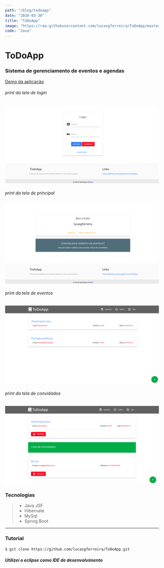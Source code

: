 ```yaml
---
path: "/blog/todoapp"
date: "2018-03-30"
title: "ToDoApp"
image: "https://raw.githubusercontent.com/lucasgferreira/ToDoApp/master/screen/login.png"
code: "Java"
---
```


# ToDoApp
### Sistema de gerenciamento de eventos e agendas
[Demo da aplicação](https://todoapp-lucasgferreira.herokuapp.com/)
###### print da tela de login
![print da tela do sistema](https://raw.githubusercontent.com/lucasgferreira/ToDoApp/master/screen/login.png)

###### print da tela de principal
![print da tela do principal](https://raw.githubusercontent.com/lucasgferreira/ToDoApp/master/screen/home.png)

###### print da tela de eventos
![print da tela de eventos](https://raw.githubusercontent.com/lucasgferreira/ToDoApp/master/screen/eventos.png)

###### print da tela de convidados
![print da tela de convidados](https://raw.githubusercontent.com/lucasgferreira/ToDoApp/master/screen/convidados.png)

### Tecnologias
  
>  - Java JSF  
>  - Hibernate
>  - MySql
>  - Spring Boot
----------
### Tutorial

```sh
$ git clone https://github.com/lucasgferreira/ToDoApp.git
```

##### Utilizei o eclipse como IDE de desenvolvimento


